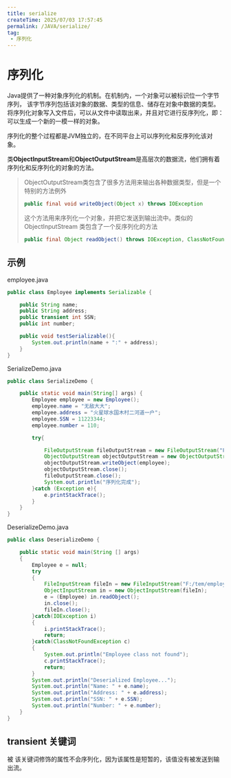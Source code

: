```yaml
---
title: serialize
createTime: 2025/07/03 17:57:45
permalink: /JAVA/serialize/
tag:
 - 序列化
---
```

# 序列化

Java提供了一种对象序列化的机制。在机制内，一个对象可以被标识位一个字节序列， 该字节序列包括该对象的数据、类型的信息、储存在对象中数据的类型。
将序列化对象写入文件后，可以从文件中读取出来，并且对它进行反序列化，即：可以生成一个新的一模一样的对象。

序列化的整个过程都是JVM独立的，在不同平台上可以序列化和反序列化该对象。

类**ObjectInputStream**和**ObjectOutputStream**是高层次的数据流，他们拥有着序列化和反序列化的对象的方法。

> ObjectOutputStream类包含了很多方法用来输出各种数据类型，但是一个特别的方法例外
>```java
>public final void writeObject(Object x) throws IOException
>```
>这个方法用来序列化一个对象，并把它发送到输出流中。类似的 ObjectInputStream 类包含了一个反序列化的方法
>```java
>public final Object readObject() throws IOException, ClassNotFoundException
>```

## 示例
employee.java
```java
public class Employee implements Serializable {

    public String name;
    public String address;
    public transient int SSN;
    public int number;

    public void testSerializable(){
        System.out.println(name + ":" + address);
    }
}
```
SerializeDemo.java
```java
public class SerializeDemo {

    public static void main(String[] args) {
        Employee employee = new Employee();
        employee.name = "无敌大大";
        employee.address = "火星球水国木村二河道一户";
        employee.SSN = 11223344;
        employee.number = 110;

        try{

            FileOutputStream fileOutputStream = new FileOutputStream("F:/tem/employee.ser");
            ObjectOutputStream objectOutputStream = new ObjectOutputStream(fileOutputStream);
            objectOutputStream.writeObject(employee);
            objectOutputStream.close();
            fileOutputStream.close();
            System.out.println("序列化完成");
        }catch (Exception e){
            e.printStackTrace();
        }
    }
}
```

DeserializeDemo.java
```java
public class DeserializeDemo {

    public static void main(String [] args)
    {
        Employee e = null;
        try
        {
            FileInputStream fileIn = new FileInputStream("F:/tem/employee.ser");
            ObjectInputStream in = new ObjectInputStream(fileIn);
            e = (Employee) in.readObject();
            in.close();
            fileIn.close();
        }catch(IOException i)
        {
            i.printStackTrace();
            return;
        }catch(ClassNotFoundException c)
        {
            System.out.println("Employee class not found");
            c.printStackTrace();
            return;
        }
        System.out.println("Deserialized Employee...");
        System.out.println("Name: " + e.name);
        System.out.println("Address: " + e.address);
        System.out.println("SSN: " + e.SSN);
        System.out.println("Number: " + e.number);
    }
}
```




## transient 关键词
 被 该关键词修饰的属性不会序列化，因为该属性是短暂的，该值没有被发送到输出流。

